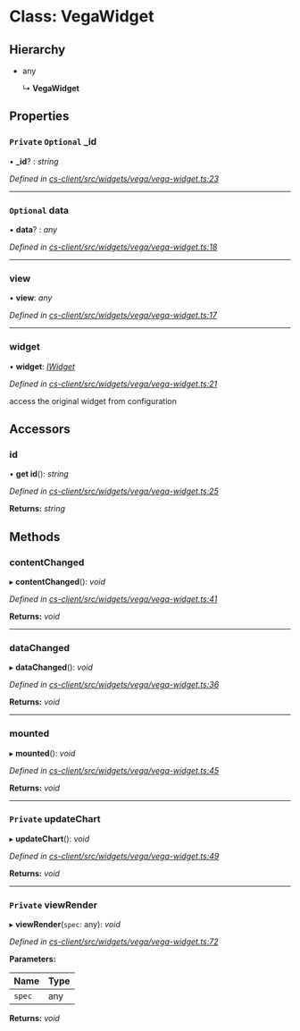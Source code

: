 # Class: VegaWidget

## Hierarchy

* any

  ↳ **VegaWidget**

## Properties

### `Private` `Optional` _id

• **_id**? : *string*

*Defined in [cs-client/src/widgets/vega/vega-widget.ts:23](https://github.com/RichardHovenkamp/csnext/blob/40018c3a/packages/cs-client/src/widgets/vega/vega-widget.ts#L23)*

___

### `Optional` data

• **data**? : *any*

*Defined in [cs-client/src/widgets/vega/vega-widget.ts:18](https://github.com/RichardHovenkamp/csnext/blob/40018c3a/packages/cs-client/src/widgets/vega/vega-widget.ts#L18)*

___

###  view

• **view**: *any*

*Defined in [cs-client/src/widgets/vega/vega-widget.ts:17](https://github.com/RichardHovenkamp/csnext/blob/40018c3a/packages/cs-client/src/widgets/vega/vega-widget.ts#L17)*

___

###  widget

• **widget**: *[IWidget](../interfaces/_cs_core_src_widget_widget_.iwidget.md)*

*Defined in [cs-client/src/widgets/vega/vega-widget.ts:21](https://github.com/RichardHovenkamp/csnext/blob/40018c3a/packages/cs-client/src/widgets/vega/vega-widget.ts#L21)*

access the original widget from configuration

## Accessors

###  id

• **get id**(): *string*

*Defined in [cs-client/src/widgets/vega/vega-widget.ts:25](https://github.com/RichardHovenkamp/csnext/blob/40018c3a/packages/cs-client/src/widgets/vega/vega-widget.ts#L25)*

**Returns:** *string*

## Methods

###  contentChanged

▸ **contentChanged**(): *void*

*Defined in [cs-client/src/widgets/vega/vega-widget.ts:41](https://github.com/RichardHovenkamp/csnext/blob/40018c3a/packages/cs-client/src/widgets/vega/vega-widget.ts#L41)*

**Returns:** *void*

___

###  dataChanged

▸ **dataChanged**(): *void*

*Defined in [cs-client/src/widgets/vega/vega-widget.ts:36](https://github.com/RichardHovenkamp/csnext/blob/40018c3a/packages/cs-client/src/widgets/vega/vega-widget.ts#L36)*

**Returns:** *void*

___

###  mounted

▸ **mounted**(): *void*

*Defined in [cs-client/src/widgets/vega/vega-widget.ts:45](https://github.com/RichardHovenkamp/csnext/blob/40018c3a/packages/cs-client/src/widgets/vega/vega-widget.ts#L45)*

**Returns:** *void*

___

### `Private` updateChart

▸ **updateChart**(): *void*

*Defined in [cs-client/src/widgets/vega/vega-widget.ts:49](https://github.com/RichardHovenkamp/csnext/blob/40018c3a/packages/cs-client/src/widgets/vega/vega-widget.ts#L49)*

**Returns:** *void*

___

### `Private` viewRender

▸ **viewRender**(`spec`: any): *void*

*Defined in [cs-client/src/widgets/vega/vega-widget.ts:72](https://github.com/RichardHovenkamp/csnext/blob/40018c3a/packages/cs-client/src/widgets/vega/vega-widget.ts#L72)*

**Parameters:**

Name | Type |
------ | ------ |
`spec` | any |

**Returns:** *void*
